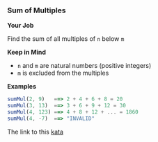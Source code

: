 ### Sum of Multiples

**Your Job**  

Find the sum of all multiples of `n` below `m`

**Keep in Mind**  
* `n` and `m` are natural numbers (positive integers)
* `m` is excluded from the multiples  

**Examples**  
```javascript
sumMul(2, 9)   ==> 2 + 4 + 6 + 8 = 20
sumMul(3, 13)  ==> 3 + 6 + 9 + 12 = 30
sumMul(4, 123) ==> 4 + 8 + 12 + ... = 1860
sumMul(4, -7)  ==> "INVALID"  
```

The link to this [kata]()
